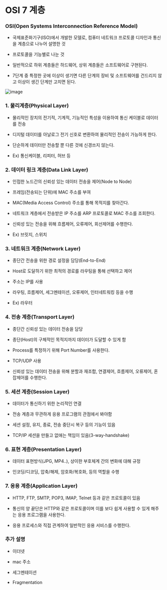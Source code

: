OSI 7 계층
==========

### OSI(Open Systems Interconnection Reference Model)

  + 국제표준화기구(ISO)에서 개발한 모델로, 컴퓨터 네트워크 프로토콜 디자인과 통신을 계층으로 나누어 설명한 것

  + 프로토콜을 기능별로 나눈 것

  + 일반적으로 하위 계층들은 하드웨어, 상위 계층들은 소프트웨어로 구현된다.

  + 7단계 중 특정한 곳에 이상이 생기면 다른 단계의 장비 및 소프트웨어를 건드리지 않고 이상이 생긴 단계만 고치면 된다.


![image](https://user-images.githubusercontent.com/94096054/146776892-0d76fb15-7c88-492d-ab58-144c155339fe.png)

### 1. 물리계층(Physical Layer)

  + 물리적인 장치의 전기적, 기계적, 기능적인 특성을 이용하여 통신 케이블로 데이터를 전송

  + 디지털 데이터를 아날로그 전기 신호로 변환하여 물리적인 전송이 가능하게 한다.

  + 단순하게 데이터만 전송할 뿐 다른 것에 신경쓰지 않는다.
  
  * Ex) 통신케이블, 리피터, 허브 등

### 2. 데이터 링크 계층(Data Link Layer)

  + 인접한 노드간의 신뢰성 있는 데이터 전송을 제어(Node to Node)

  + 프레임(전송되는 단위)에 MAC 주소를 부여

  + MAC(Media Access Control) 주소를 통해 목적지를 찾아간다.

  + 네트워크 계층에서 전송받은 IP 주소를 ARP 프로토콜로 MAC 주소를 조회한다.

  + 신뢰성 있는 전송을 위해 흐름제어, 오류제어, 회선제어를 수행한다.

  + Ex) 브릿지, 스위치

### 3. 네트워크 계층(Network Layer)

  + 종단간 전송을 위한 경로 설정을 담당(End-to-End)

  + Host로 도달하기 위한 최적의 경로를 라우팅을 통해 선택하고 제어

  + 주소는 IP를 사용

  + 라우팅, 흐름제어, 세그멘테이션, 오류제어, 인터네트워킹 등을 수행 

  + Ex) 라우터

### 4. 전송 계층(Transport Layer)

  + 종단간 신뢰성 있는 데이터 전송을 담당

  + 종단(Host)의 구체적인 목적지까지 데이터가 도달할 수 있게 함

  + Process를 특정하기 위해 Port Number를 사용한다.

  + TCP/UDP 사용

  + 신뢰성 있는 데이터 전송을 위해 분할과 재조합, 연결제어, 흐름제어, 오류제어, 혼잡제어를 수행한다.


### 5. 세션 계층(Session Layer)

  + 데이터가 통신하기 위한 논리적인 연결

  + 전송 계층과 무관하게 응용 프로그램의 관점에서 봐야함

  + 세션 설정, 유지, 종료, 전송 중단시 복구 등의 기능이 있음

  + TCP/IP 세션을 만들고 없애는 책임이 있음(3-way-handshake)
  

### 6. 표현 계층(Presentation Layer)

  + 데이터 표현방식(JPG, MP4..), 상이한 부호체계 간의 변화에 대해 규정

  + 인코딩/디코딩, 압축/해제, 암호화/복호화, 등의 역할을 수행

### 7. 응용 계층(Application Layer)

  + HTTP, FTP, SMTP, POP3, IMAP, Telnet 등과 같은 프로토콜이 있음

  + 통신의 양 끝단은 HTTP와 같은 프로토콜이며 이를 보다 쉽게 사용할 수 있게 해주는 응용 프로그램을 사용한다.

  + 응용 프로세스와 직접 관계하여 일반적인 응용 서비스를 수행한다.




### 추가 설명 

+ 이더넷

+ mac 주소

+ 세그멘테이션

+ Fragmentation

